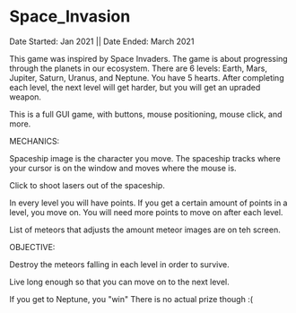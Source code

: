 # Space_Invasion
Date Started: Jan 2021 || Date Ended: March 2021

This game was inspired  by Space Invaders.
The game is about progressing through the planets in our ecosystem.
There are 6 levels: Earth, Mars, Jupiter, Saturn, Uranus, and Neptune.
You have 5 hearts.
After completing each level, the next level will get harder, but you will get an upraded weapon.

This is a full GUI game, with buttons, mouse positioning, mouse click, and more.

MECHANICS:  

  Spaceship image is the character you move.
  The spaceship tracks where your cursor is on the window and moves where the mouse is.
  
  Click to shoot lasers out of the spaceship.
  
  In every level you will have points. If you get a certain amount of points in a level, you move on.
  You will need more points to move on after each level.
  
  List of meteors that adjusts the amount meteor images are on teh screen.
  
  
OBJECTIVE:

  Destroy the meteors falling in each level in order to survive.
  
  Live long enough so that you can move on to the next level.
  
  If you get to Neptune, you "win"
  There is no actual prize though :(
